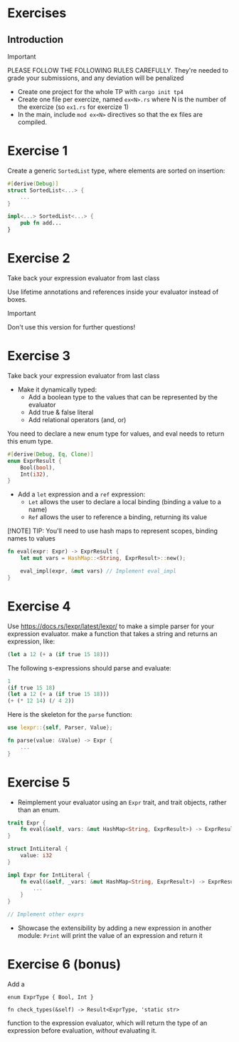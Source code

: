 Exercises
=========

## Introduction

> [!IMPORTANT]  
> 
> PLEASE FOLLOW THE FOLLOWING RULES CAREFULLY. They're needed to grade your
> submissions, and any deviation will be penalized

* Create one project for the whole TP with `cargo init tp4`
* Create one file per exercize, named `ex<N>.rs` where N is the number of the
  exercize (so `ex1.rs` for exercize 1)
* In the main, include `mod ex<N>` directives so that the ex files are
  compiled.


# Exercise 1

Create a generic `SortedList` type, where elements are sorted on insertion:

```rust
#[derive(Debug)]
struct SortedList<...> {
    ...
}

impl<...> SortedList<...> {
    pub fn add...
}
```

# Exercise 2

Take back your expression evaluator from last class

Use lifetime annotations and references inside your evaluator instead of boxes.

> [!IMPORTANT]  
> Don't use this version for further questions!

# Exercise 3

Take back your expression evaluator from last class

* Make it dynamically typed:
    - Add a boolean type to the values that can be represented by the evaluator
    - Add true & false literal
    - Add relational operators (and, or)

You need to declare a new enum type for values, and eval needs to return this
enum type.

```rust
#[derive(Debug, Eq, Clone)]
enum ExprResult {
    Bool(bool),
    Int(i32),
}
```

* Add a `let` expression and a `ref` expression:
    - `Let` allows the user to declare a local binding (binding a value to a name)
    - `Ref` allows the user to reference a binding, returning its value

[!NOTE]
TIP: You'll need to use hash maps to represent scopes, binding
names to values

```rust
fn eval(expr: Expr) -> ExprResult {
    let mut vars = HashMap::<String, ExprResult>::new();

    eval_impl(expr, &mut vars) // Implement eval_impl
}
```

# Exercise 4

Use https://docs.rs/lexpr/latest/lexpr/ to make a simple parser for your
expression evaluator. make a function that takes a string and returns an
expression, like:

```lisp
(let a 12 (+ a (if true 15 18)))
```

The following s-expressions should parse and evaluate:

```lisp
1
(if true 15 18)
(let a 12 (+ a (if true 15 18)))
(+ (* 12 14) (/ 4 2))
```

Here is the skeleton for the `parse` function:

```rust
use lexpr::{self, Parser, Value};

fn parse(value: &Value) -> Expr {
    ...
}
```

# Exercise 5

* Reimplement your evaluator using an `Expr` trait, and trait objects, rather
than an enum.

```rust
trait Expr {
    fn eval(&self, vars: &mut HashMap<String, ExprResult>) -> ExprResult;
}

struct IntLiteral {
    value: i32
}

impl Expr for IntLiteral {
    fn eval(&self, _vars: &mut HashMap<String, ExprResult>) -> ExprResult {
        ...
    }
}

// Implement other exprs
```

* Showcase the extensibility by adding a new expression in another module:
  `Print` will print the value of an expression and return it

# Exercise 6 (bonus)

Add a

```
enum ExprType { Bool, Int }

fn check_types(&self) -> Result<ExprType, 'static str>
```

function to the expression evaluator, which will return the type of an
expression before evaluation, *without* evaluating it.
